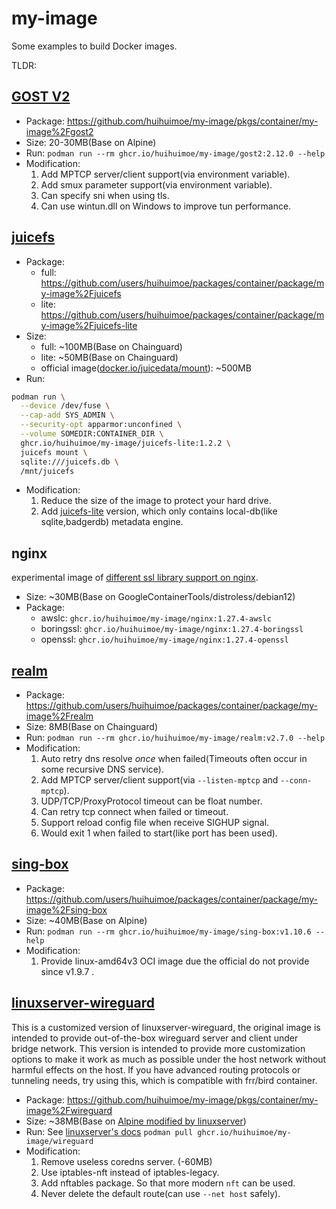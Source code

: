 # my-image

Some examples to build Docker images.

TLDR:

## [GOST V2](https://v2.gost.run/en/)

- Package: <https://github.com/huihuimoe/my-image/pkgs/container/my-image%2Fgost2>
- Size: 20-30MB(Base on Alpine)
- Run: `podman run --rm ghcr.io/huihuimoe/my-image/gost2:2.12.0 --help`
- Modification:
  1. Add MPTCP server/client support(via environment variable).
  2. Add smux parameter support(via environment variable).
  3. Can specify sni when using tls.
  4. Can use wintun.dll on Windows to improve tun performance.

## [juicefs](https://github.com/juicedata/juicefs)

- Package:
  - full: <https://github.com/users/huihuimoe/packages/container/package/my-image%2Fjuicefs>
  - lite: <https://github.com/users/huihuimoe/packages/container/package/my-image%2Fjuicefs-lite>
- Size:
  - full: ~100MB(Base on Chainguard)
  - lite: ~50MB(Base on Chainguard)
  - official image([docker.io/juicedata/mount](https://hub.docker.com/r/juicedata/mount)): ~500MB
- Run:

```bash
podman run \
  --device /dev/fuse \
  --cap-add SYS_ADMIN \
  --security-opt apparmor:unconfined \
  --volume SOMEDIR:CONTAINER_DIR \
  ghcr.io/huihuimoe/my-image/juicefs-lite:1.2.2 \
  juicefs mount \
  sqlite:///juicefs.db \
  /mnt/juicefs
```

- Modification:
  1. Reduce the size of the image to protect your hard drive.
  2. Add [juicefs-lite](https://github.com/juicedata/juicefs/blob/main/Makefile#L30) version, which only contains local-db(like sqlite,badgerdb) metadata engine.

## nginx

experimental image of [different ssl library support on nginx](https://github.com/huihuimoe/my-scripts).

- Size: ~30MB(Base on GoogleContainerTools/distroless/debian12)
- Package:
  - awslc: `ghcr.io/huihuimoe/my-image/nginx:1.27.4-awslc`
  - boringssl: `ghcr.io/huihuimoe/my-image/nginx:1.27.4-boringssl`
  - openssl: `ghcr.io/huihuimoe/my-image/nginx:1.27.4-openssl`

## [realm](https://github.com/zhboner/realm)

- Package: <https://github.com/users/huihuimoe/packages/container/package/my-image%2Frealm>
- Size: 8MB(Base on Chainguard)
- Run: `podman run --rm ghcr.io/huihuimoe/my-image/realm:v2.7.0 --help`
- Modification:
  1. Auto retry dns resolve *once* when failed(Timeouts often occur in some recursive DNS service).
  2. Add MPTCP server/client support(via `--listen-mptcp` and `--conn-mptcp`).
  3. UDP/TCP/ProxyProtocol timeout can be float number.
  4. Can retry tcp connect when failed or timeout.
  5. Support reload config file when receive SIGHUP signal.
  6. Would exit 1 when failed to start(like port has been used).

## [sing-box](https://github.com/SagerNet/sing-box)

- Package: <https://github.com/users/huihuimoe/packages/container/package/my-image%2Fsing-box>
- Size: ~40MB(Base on Alpine)
- Run: `podman run --rm ghcr.io/huihuimoe/my-image/sing-box:v1.10.6 --help`
- Modification:
  1. Provide linux-amd64v3 OCI image due the official do not provide since v1.9.7 .

## [linuxserver-wireguard](https://github.com/linuxserver/docker-wireguard)

This is a customized version of linuxserver-wireguard, the original image is intended to provide out-of-the-box wireguard server and client under bridge network. This version is intended to provide more customization options to make it work as much as possible under the host network without harmful effects on the host. If you have advanced routing protocols or tunneling needs, try using this, which is compatible with frr/bird container.

- Package: <https://github.com/huihuimoe/my-image/pkgs/container/my-image%2Fwireguard>
- Size: ~38MB(Base on [Alpine modified by linuxserver](https://github.com/linuxserver/docker-baseimage-alpine))
- Run: See [linuxserver's docs](https://github.com/linuxserver/docker-wireguard?tab=readme-ov-file#usage) `podman pull ghcr.io/huihuimoe/my-image/wireguard`
- Modification:
  1. Remove useless coredns server. (-60MB)
  2. Use iptables-nft instead of iptables-legacy.
  3. Add nftables package. So that more modern `nft` can be used.
  4. Never delete the default route(can use `--net host` safely).
